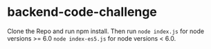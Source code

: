 # backend-code-challenge

Clone the Repo and run npm install.
Then run `node index.js` for node versions >= 6.0 `node index-es5.js` for node versions < 6.0.
